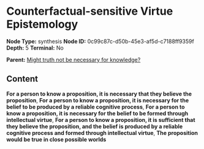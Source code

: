 # Counterfactual-sensitive Virtue Epistemology

**Node Type:** synthesis
**Node ID:** 0c99c87c-d50b-45e3-af5d-c7188ff9359f
**Depth:** 5
**Terminal:** No

**Parent:** [Might truth not be necessary for knowledge?](might-truth-not-be-necessary-for-knowledge-antithesis-a373db68-8e48-4ff3-868f-b864b9e6f87b.md)

## Content

**For a person to know a proposition, it is necessary that they believe the proposition**, **For a person to know a proposition, it is necessary for the belief to be produced by a reliable cognitive process**, **For a person to know a proposition, it is necessary for the belief to be formed through intellectual virtue**, **For a person to know a proposition, it is sufficient that they believe the proposition, and the belief is produced by a reliable cognitive process and formed through intellectual virtue**, **The proposition would be true in close possible worlds**
